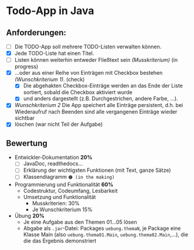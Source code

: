 # Todo-App in Java

## Anforderungen:

- [ ] Die TODO-App soll mehrere TODO-Listen verwalten können. 
- [x] Jede TODO-Liste hat einen Titel.
- [ ] Listen können weiterhin entweder Fließtext sein *(Musskriterium)* (in progress)
- [x] ...oder aus einer Reihe von Einträgen mit Checkbox bestehen *(Wunschkriterium 1)*. (check)
  - [x] Die abgehakten Checkbox-Einträge werden an das Ende der Liste sortiert, sobald die Checkbox aktiviert wurde 
  - [x] und anders dargestellt (z.B. Durchgestrichen, andere Farbe, ...). 
- [x] *Wunschkriterium 2* Die App speichert alle Einträge persistent, d.h. bei Wiederaufruf nach Beenden sind alle vergangenen Einträge wieder sichtbar 
- [x] löschen (war nicht Teil der Aufgabe)

## Bewertung

- Entwickler-Dokumentation **20%**
  - [ ] JavaDoc, readthedocs...
  - [ ] Erklärung der wichtigsten Funktionen (mit Text, ganze Sätze)
  - [ ] Klassendiagramm `🟠 (in the making)`
- Programmierung und Funktionalität **60%**
  - Codestruktur, Codeumfang, Lesbarkeit
  - Umsetzung und Funktionalität
    - Musskriterien: 30%
    - Je Wunschkriterium 15%
- Übung **20%**
  - Je eine Aufgabe aus den Themen 01…05 lösen
  - Abgabe als `.jar`-Datei: Packages `uebung.themaN`, je Package eine Klasse Main (also `uebung.thema01.Main`, `uebung.thema02.Main`,...), die die das Ergebnis demonstriert
